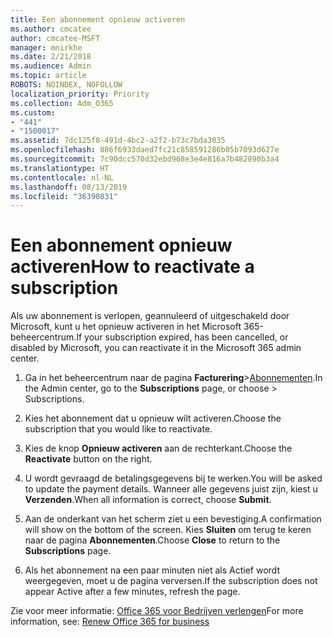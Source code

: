 ```yaml
---
title: Een abonnement opnieuw activeren
ms.author: cmcatee
author: cmcatee-MSFT
manager: mnirkhe
ms.date: 2/21/2018
ms.audience: Admin
ms.topic: article
ROBOTS: NOINDEX, NOFOLLOW
localization_priority: Priority
ms.collection: Adm_O365
ms.custom:
- "441"
- "1500017"
ms.assetid: 7dc125f8-491d-4bc2-a2f2-b73c7bda3035
ms.openlocfilehash: 886f6933daed7fc21c858591286b05b7093d627e
ms.sourcegitcommit: 7c90dcc570d32ebd968e3e4e816a7b482890b3a4
ms.translationtype: HT
ms.contentlocale: nl-NL
ms.lasthandoff: 08/13/2019
ms.locfileid: "36390831"
---
```

# <a name="how-to-reactivate-a-subscription"></a><span data-ttu-id="2d344-102">Een abonnement opnieuw activeren</span><span class="sxs-lookup"><span data-stu-id="2d344-102">How to reactivate a subscription</span></span>

<span data-ttu-id="2d344-103">Als uw abonnement is verlopen, geannuleerd of uitgeschakeld door Microsoft, kunt u het opnieuw activeren in het Microsoft 365-beheercentrum.</span><span class="sxs-lookup"><span data-stu-id="2d344-103">If your subscription expired, has been cancelled, or disabled by Microsoft, you can reactivate it in the Microsoft 365 admin center.</span></span>
  
1. <span data-ttu-id="2d344-104">Ga in het beheercentrum naar de pagina **Facturering**\>[Abonnementen](https://go.microsoft.com/fwlink/p/?linkid=842054).</span><span class="sxs-lookup"><span data-stu-id="2d344-104">In the Admin center, go to the **Subscriptions** page, or choose \> [](https://go.microsoft.com/fwlink/p/?linkid=842054) Subscriptions.</span></span>

2. <span data-ttu-id="2d344-105">Kies het abonnement dat u opnieuw wilt activeren.</span><span class="sxs-lookup"><span data-stu-id="2d344-105">Choose the subscription that you would like to reactivate.</span></span>

3. <span data-ttu-id="2d344-106">Kies de knop **Opnieuw activeren** aan de rechterkant.</span><span class="sxs-lookup"><span data-stu-id="2d344-106">Choose the **Reactivate** button on the right.</span></span>

4. <span data-ttu-id="2d344-107">U wordt gevraagd de betalingsgegevens bij te werken.</span><span class="sxs-lookup"><span data-stu-id="2d344-107">You will be asked to update the payment details.</span></span> <span data-ttu-id="2d344-108">Wanneer alle gegevens juist zijn, kiest u **Verzenden**.</span><span class="sxs-lookup"><span data-stu-id="2d344-108">When all information is correct, choose **Submit**.</span></span>

5. <span data-ttu-id="2d344-109">Aan de onderkant van het scherm ziet u een bevestiging.</span><span class="sxs-lookup"><span data-stu-id="2d344-109">A confirmation will show on the bottom of the screen.</span></span> <span data-ttu-id="2d344-110">Kies **Sluiten** om terug te keren naar de pagina **Abonnementen**.</span><span class="sxs-lookup"><span data-stu-id="2d344-110">Choose **Close** to return to the **Subscriptions** page.</span></span>

6. <span data-ttu-id="2d344-111">Als het abonnement na een paar minuten niet als Actief wordt weergegeven, moet u de pagina verversen.</span><span class="sxs-lookup"><span data-stu-id="2d344-111">If the subscription does not appear Active after a few minutes, refresh the page.</span></span>

<span data-ttu-id="2d344-112">Zie voor meer informatie: [Office 365 voor Bedrijven verlengen](https://docs.microsoft.com/nl-NL/office365/admin/subscriptions-and-billing/renew-your-subscription)</span><span class="sxs-lookup"><span data-stu-id="2d344-112">For more information, see: [Renew Office 365 for business](https://docs.microsoft.com/en-us/office365/admin/subscriptions-and-billing/renew-your-subscription)</span></span>
